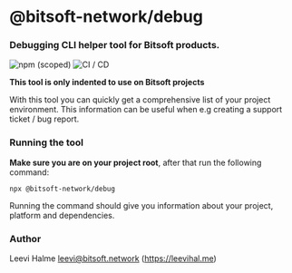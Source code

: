 # @bitsoft-network/debug

### Debugging CLI helper tool for Bitsoft products.

![npm (scoped)](https://img.shields.io/npm/v/@bitsoft-network/debug)
![CI / CD](https://github.com/bitsoft-network/debug-cli/actions/workflows/main.yml/badge.svg)

**This tool is only indented to use on Bitsoft projects**

With this tool you can quickly get a comprehensive list of your project environment. This information can be useful when e.g creating a support ticket / bug report.

### Running the tool

**Make sure you are on your project root**, after that run the following command:

```
npx @bitsoft-network/debug
```

Running the command should give you information about your project, platform and dependencies.

### Author

Leevi Halme <leevi@bitsoft.network> (https://leevihal.me)
